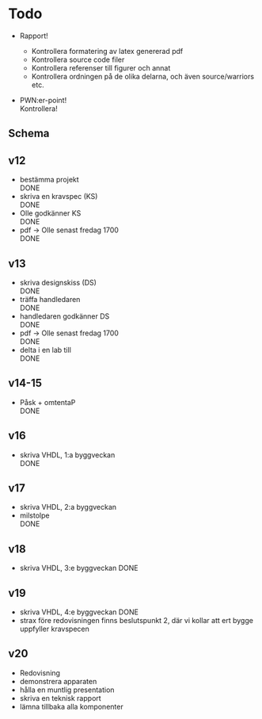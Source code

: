 ﻿
Todo
====
* Rapport!  
    * Kontrollera formatering av latex genererad pdf
    * Kontrollera source code filer
    * Kontrollera referenser till figurer och annat
    * Kontrollera ordningen på de olika delarna, och även source/warriors etc.

* PWN:er-point!  
    Kontrollera!

Schema
------

## v12
- bestämma projekt  
    DONE
- skriva en kravspec (KS)  
    DONE
- Olle godkänner KS  
    DONE
- pdf -> Olle senast fredag 1700  
    DONE

## v13
- skriva designskiss (DS)  
    DONE
- träffa handledaren  
    DONE
- handledaren godkänner DS  
    DONE
- pdf -> Olle senast fredag 1700  
    DONE
- delta i en lab till  
    DONE

## v14-15
- Påsk + omtentaP  
    DONE

## v16
- skriva VHDL, 1:a byggveckan  
    DONE

## v17
- skriva VHDL, 2:a byggveckan
- milstolpe  
    DONE

## v18
- skriva VHDL, 3:e byggveckan
    DONE

## v19
- skriva VHDL, 4:e byggveckan
    DONE
- strax före redovisningen finns beslutspunkt 2, där vi kollar att ert bygge uppfyller kravspecen

## v20
- Redovisning
- demonstrera apparaten
- hålla en muntlig presentation
- skriva en teknisk rapport
- lämna tillbaka alla komponenter

